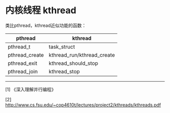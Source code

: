 # 内核线程 kthread

类比pthread，kthread近似功能的函数：

|pthread|kthread|
|-|-|
|pthread_t|task_struct|
|pthread_create|kthread_run/kthread_create|
|pthread_exit|kthread_should_stop|
|pthread_join|kthread_stop|



---
[1] 《深入理解并行编程》

[2] http://www.cs.fsu.edu/~cop4610t/lectures/project2/kthreads/kthreads.pdf